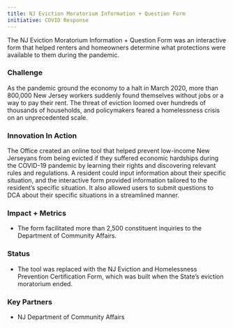 ```yaml
---
title: NJ Eviction Moratorium Information + Question Form
initiative: COVID Response
---
```


The NJ Eviction Moratorium Information + Question Form was an interactive form that helped renters and homeowners determine what protections were available to them during the pandemic.

### Challenge

As the pandemic ground the economy to a halt in March 2020, more than 800,000 New Jersey workers suddenly found themselves without jobs or a way to pay their rent. The threat of eviction loomed over hundreds of thousands of households, and policymakers feared a homelessness crisis on an unprecedented scale.

### Innovation In Action

The Office created an online tool that helped prevent low-income New Jerseyans from being evicted if they suffered economic hardships during the COVID-19 pandemic by learning their rights and discovering relevant rules and regulations. A resident could input information about their specific situation, and the interactive form provided information tailored to the resident’s specific situation. It also allowed users to submit questions to DCA about their specific situations in a streamlined manner.

### Impact + Metrics

-   The form facilitated more than 2,500 constituent inquiries to the Department of Community Affairs.

### Status

-   The tool was replaced with the NJ Eviction and Homelessness Prevention Certification Form, which was built when the State’s eviction moratorium ended.

### Key Partners

-   NJ Department of Community Affairs

